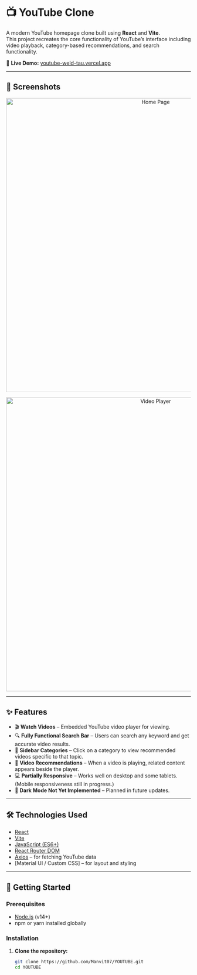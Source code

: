# 📺 YouTube Clone

A modern YouTube homepage clone built using **React** and **Vite**.  
This project recreates the core functionality of YouTube’s interface including video playback, category-based recommendations, and search functionality.

🔗 **Live Demo:** [youtube-weld-tau.vercel.app](https://youtube-weld-tau.vercel.app)

---

## 📸 Screenshots

<!-- Replace the placeholders below with actual image links -->
<p align="center">
  <img src="path_to_your_screenshot1.png" alt="Home Page" width="800"/>
</p>

<p align="center">
  <img src="path_to_your_screenshot2.png" alt="Video Player" width="800"/>
</p>

---

## ✨ Features

- 🎬 **Watch Videos** – Embedded YouTube video player for viewing.
- 🔍 **Fully Functional Search Bar** – Users can search any keyword and get accurate video results.
- 📂 **Sidebar Categories** – Click on a category to view recommended videos specific to that topic.
- 🧠 **Video Recommendations** – When a video is playing, related content appears beside the player.
- 💻 **Partially Responsive** – Works well on desktop and some tablets. (Mobile responsiveness still in progress.)
- 🚫 **Dark Mode Not Yet Implemented** – Planned in future updates.

---

## 🛠️ Technologies Used

- [React](https://reactjs.org/)
- [Vite](https://vitejs.dev/)
- [JavaScript (ES6+)](https://developer.mozilla.org/en-US/docs/Web/JavaScript)
- [React Router DOM](https://reactrouter.com/)
- [Axios](https://axios-http.com/) – for fetching YouTube data
- [Material UI / Custom CSS] – for layout and styling

---

## 🚀 Getting Started

### Prerequisites

- [Node.js](https://nodejs.org/) (v14+)
- npm or yarn installed globally

### Installation

1. **Clone the repository:**

   ```bash
   git clone https://github.com/Manvit07/YOUTUBE.git
   cd YOUTUBE
